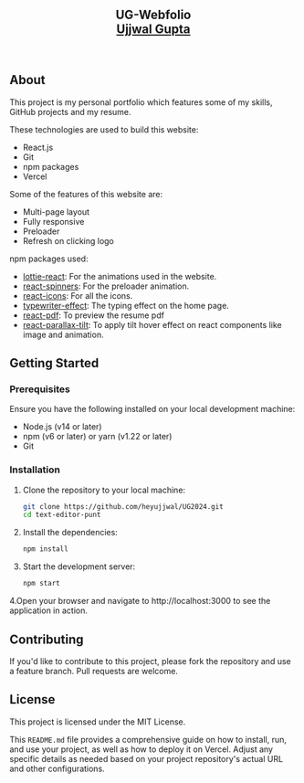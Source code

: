 <h2 align="center">UG-Webfolio <br/> <a target="_blank" href="https://portfolio-devanshsahni.vercel.app/">Ujjwal Gupta</a></h2>

<br/>

## About 
<p>This project is my personal portfolio which features some of my skills, GitHub projects and my resume.</p>
<p>These technologies are used to build this website:</p>
<ul>
  <li>React.js</li>
  <li>Git</li>
  <li>npm packages</li>
  <li>Vercel</li>
</ul>

<p>Some of the features of this website are:</p>
<ul>
  <li>Multi-page layout</li>
  <li>Fully responsive</li>
  <li>Preloader</li>
  <li>Refresh on clicking logo</li>
</ul>

<p>npm packages used:</p>
<ul>
  <li><a target="_blank" href="https://www.npmjs.com/package/lottie-react">lottie-react</a>: For the animations used in the website.</li>
  <li><a href="https://www.npmjs.com/package/react-spinners">react-spinners</a>: For the preloader animation.</li>
  <li><a href="https://www.npmjs.com/package/react-icons">react-icons</a>: For all the icons.</li>
  <li><a href="https://www.npmjs.com/package/typewriter-effect">typewriter-effect</a>: The typing effect on the home page.</li>
  <li><a href="https://www.npmjs.com/package/react-pdf">react-pdf</a>: To preview the resume pdf</li>
  <li><a href="https://www.npmjs.com/package/react-parallax-tilt">react-parallax-tilt</a>: To apply tilt hover effect on react components like image and animation.</li>
</ul>


## Getting Started

### Prerequisites

Ensure you have the following installed on your local development machine:

- Node.js (v14 or later)
- npm (v6 or later) or yarn (v1.22 or later)
- Git

### Installation

1. Clone the repository to your local machine:

   ```sh
   git clone https://github.com/heyujjwal/UG2024.git
   cd text-editor-punt
   ```
2. Install the dependencies:
   ```sh
   npm install
   ```
3. Start the development server:
   ```sh
   npm start
   ```
4.Open your browser and navigate to http://localhost:3000 to see the application in action.

## Contributing
If you'd like to contribute to this project, please fork the repository and use a feature branch. Pull requests are welcome.

## License
This project is licensed under the MIT License. 


This `README.md` file provides a comprehensive guide on how to install, run, and use your project, as well as how to deploy it on Vercel. Adjust any specific details as needed based on your project repository's actual URL and other configurations.
